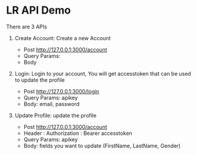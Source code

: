 # LR API Demo

There are 3 APIs
1. Create Account: Create a new Account
    - Post http://127.0.0.1:3000/account
    - Query Params: 
    - Body

2. Login: Login to your account, You will get accesstoken that can be used to update the profile
    - Post http://127.0.0.1:3000/login
    - Query Params: apikey
    - Body: email, password

3. Update Profile: update the profile
    - Post http://127.0.0.1:3000/account
    - Header : Authorization : Bearer accesstoken
    - Query Params: apikey
    - Body: fields you want to update (FirstName, LastName, Gender)


